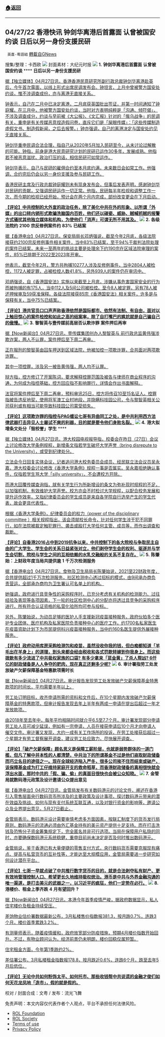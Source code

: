 ###  [:house:返回](README.md)
---


## 04/27/22 香港快讯 钟剑华离港后首露面 认曾被国安约谈 日后以另一身份支援民研
` 英喜-粵語組` [轉載自GNews](https://gnews.org/zh-hans/2426355/)

搜集/整理：卡西欧
 ![](https://assets.gnews.org/wp-content/uploads/2022/04/0427fenmian.jpg) 
封面素材：大纪元时报
 ![](https://assets.gnews.org/wp-content/uploads/2022/04/2022-04-27-1.png) 
**1.** **钟剑华离港后首露面** **认曾被国安约谈** **** **日后以另一身份支援民研**
 
[据【独立媒体】04月27日讯，香港香港民意研究所副行政总裁钟剑华离港赴英后，今午首次露面，以线上形式出席民调发布会。钟坦言，上月中曾被警方国安处约谈，惟不涉调查成份，亦与离港无直接关系。](https://www.inmediahk.net/node/政經/鍾劍華離港後首露面-認曾被國安約談-日後以另一身份支援民研)
 
[钟表示，自己在二月中已决定离港，二月底获英国批出签证，并第一时间通知了钟庭耀。在三月中，他被警方国安处约谈，当时对方表明纯粹是「沟通、倾吓偈」，不涉及调查成分，约谈与早前被《大公报》、《文汇报》针对的「俄乌战争」的民调有关，重申是有关传媒恶意捏造假问卷，直斥它们是「屎眼传媒」：「这些传媒制造虚假文书、制造假新闻，之后去报警。」钟亦强调，自己的离港决定与国安处约见无直接关系。](https://www.inmediahk.net/node/政經/鍾劍華離港後首露面-認曾被國安約談-日後以另一身份支援民研)
 
[钟剑华重申民调合法合理，指自己从2020年5月加入民研至今，从未讨论过解散的可能。钟指，前身是港大民意研究计划的民研已运作30多年，发展成熟。他指若不被恶意滋扰、政治打压的话，相信民研可如常运作。](https://www.inmediahk.net/node/政經/鍾劍華離港後首露面-認曾被國安約談-日後以另一身份支援民研)
 
[钟剑华表示，自己与民研的雇佣合约至本月底约满，未来数日会如常工作。他强调，合约完后仍会以另一身份支援及参与民研工作。](https://www.inmediahk.net/node/政經/鍾劍華離港後首露面-認曾被國安約談-日後以另一身份支援民研)
 
[香港民研主席及行政总裁钟庭耀则未有现身发布会，但事后发表声明，感谢钟剑华对民研的贡献，又强调民研运作一切正常。他指，民研每半年检视和调整工作一次，而今期的检视已经开始，预计会在两个月内完成，部份改变更会在下月启动。](https://www.inmediahk.net/node/政經/鍾劍華離港後首露面-認曾被國安約談-日後以另一身份支援民研)
 
**[【评论】中共控制的大外宣的政治任务，除了美化中共在外的形象、以所谓「外媒」的出口转内销形式欺骗洗脑国内百姓，他们还以碰瓷、威胁、贼喊抓贼的报警方式骚扰其他独立媒体和机构，为使他们「消声」可谓无所不用其及。](https://www.inmediahk.net/node/政經/鍾劍華離港後首露面-認曾被國安約談-日後以另一身份支援民研)**
 ![](https://assets.gnews.org/wp-content/uploads/2022/04/2022-04-27-2.png) 
**2.** **各级法院约** **2100** **宗反修例案件约** **83%** **已结案**
 
[据【香港电台】04月27日讯，保安局局长邓炳强说，截至今年2月底，各级法院接获约2100宗反修例事件相关案件，当中83%已结案，至于94%于裁判法院处理的案件已结案，未来一至两年的挑战主要是处理余下约190宗在区域法院审理的案件，85%已排期于2022至2023年开审。](https://news.rthk.hk/rthk/ch/component/k2/1645908-20220427.htm)
 
[他表示，截至今年2月，警方共拘捕10277人涉及反修例事件，当中2804人被检控，1172人被定罪，占被检控人数41.8%，另外939人的案件仍在审讯中。](https://news.rthk.hk/rthk/ch/component/k2/1645908-20220427.htm)
 
[邓炳强说，自《香港国安法》实施以来截至上月底，涉嫌从事危害国家安全的行为而被拘捕的有175人，当中112人及5间公司被检控。至今8人被定罪，另有78人被还押候审及59获准保释。各级法院接获85宗《香港国安法》相关案件，许多是与保释有关，当中75%已结案。](https://news.rthk.hk/rthk/ch/component/k2/1645908-20220427.htm)
 
**[【评论】港共官员口口声声称香港依然是国际都市、依然有法制、有自由，面对以上触目惊心的案件检控和如此之高的结案率，除了自打嘴巴的尴尬就是自己骗自己的傲慢。](https://news.rthk.hk/rthk/ch/component/k2/1645908-20220427.htm)**
 ![](https://assets.gnews.org/wp-content/uploads/2022/04/2022-04-27-3.png) 
**3.** **黎智英与壹传媒前高层否认欺诈罪** **案件押后再审**
 
[据【Now新闻台】04月27日讯，壹传媒集团创办人黎智英与 前行政总监黄伟强涉欺诈案，两人不认罪，案件押后至下周二再审。](https://news.now.com/home/local/player?newsId=474116)
 
[正在服刑的黎智英由囚车押送到区域法院，他被加控一项欺诈罪，合共面对两项欺诈罪。](https://news.now.com/home/local/player?newsId=474116)
 
[其中一项控罪，涉及另一被告黄伟强，两人均不认罪。](https://news.now.com/home/local/player?newsId=474116)
 
[辩方指，控方修订了开案陈词，要求解释控罪范围及被告与律师在商业程序的沟通，为何成为指控基础，控方回应指不影响罪行，详情会作出书面解释。](https://news.now.com/home/local/player?newsId=474116)
 
[法官将案件押后至下周二再审，预料审讯25日，控方将传召10至15名证人。控罪指被告违反地契，使用将军澳工业村地段，并隐瞒科技园公司，令与黎智英相关公司获利或有相当可能导致科技园公司蒙受损失。](https://news.now.com/home/local/player?newsId=474116)
 
**[【评论】这项欺诈罪的指控与PAG缠讼七哥有异曲同工之处，是中共利用西方法律武器打击异见人士屡试不爽的利器，目的就是要令他们身败名裂。](https://news.now.com/home/local/player?newsId=474116)**
 ![](https://assets.gnews.org/wp-content/uploads/2022/04/2022-04-27-4.png) 
**4.** **港大拟增条文处分「毁校誉」学生** ****
 
[据【独立媒体】04月27日讯，港大校园电视报导指，校委会在昨日（27日）会议上讨论修改大学条例规程，新增条文指若学生破坏大学声誉（bring disrepute to the University），或受到纪律处分。](https://www.inmediahk.net/node/教育/港大擬增條文處分「毀校譽」學生-吳永嘉：鬧silly-university唔會被踢出校)
 
[立法会今日回复实体会议，记者追问港大校务委员会成员、经民联立法会议员吴永嘉，港大校委会讨论修改《香港大学条例》规程一事是否属实。吴永嘉拒绝确认事件，仅指若学生骂大学「silly university」，不会遭校方开除。](https://www.inmediahk.net/node/教育/港大擬增條文處分「毀校譽」學生-吳永嘉：鬧silly-university唔會被踢出校)
 
[而港大回覆传媒查询指，就有关学生行为所新增设的条文为弥补现时规程的不足，以加强机制，有效维护大学声誉。校方亦会不时检讨大学规程，以配合校务发展和提升运作效率，又指纪律委员会的学生成员是来自各学院自行选举产生的学生代表，故会更具代表性。](https://www.inmediahk.net/node/教育/港大擬增條文處分「毀校譽」學生-吳永嘉：鬧silly-university唔會被踢出校)
 
[根据《香港大学条例》，纪律委员会的权力（power of the disciplinary committee ）相关规程指出，该会须就校长命令，针对任何学生涉干犯不同罪行，如在法院被裁定触犯罪行、袭击或殴打大学任何主管、成员等，而作出调查和裁断。](https://www.inmediahk.net/node/教育/港大擬增條文處分「毀校譽」學生-吳永嘉：鬧silly-university唔會被踢出校)
 
**[【评论】自香港2016占中到2019抗争以来，中共控制下的各大院校与争取民主自由的广大学生、学生会的关系日益紧张对立，他们剥夺学生会的权利、驱逐并与学生会切割，院校与学生之间的互相依赖的水乳交融般的关系不复存在。](https://www.inmediahk.net/node/教育/港大擬增條文處分「毀校譽」學生-吳永嘉：鬧silly-university唔會被踢出校)**
 ![](https://assets.gnews.org/wp-content/uploads/2022/04/2022-04-27-5.png) 
**5.** **陈肇始：上财政年度当局共提供逾** **1** **千万次检测服务**
 
[据【香港电台】04月27日讯，食物及卫生局局长陈肇始说，2021至22财政年度，合共提供超过1千万次检测服务，社区检测中心透过招标的模式，由9间承办商负责营运，全部承办商均为卫生署认可名单上的机构。](https://news.rthk.hk/rthk/ch/component/k2/1645899-20220427.htm)
 
[她强调，政府进行具竞争性的采购程序时，已充分考虑有关机构的检测能力、过往经验及表现等各项因素，下一轮的社区检测中心的分配亦将透过具竞争的采购程序进行，所有符合认证资格的私营化验所均可参与投标。](https://news.rthk.hk/rthk/ch/component/k2/1645899-20220427.htm)
 
[另外，陈肇始说，为动员足够的医护人手支援新冠疫苗接种服务，政府伙拍多个医护专业团体、医疗机构及私家医院负责接种中心的医疗工作。约1700名私家医生在疫苗资助计划下为市民提供科兴疫苗接种服务，当中约160名医生提供外展接种服务。](https://news.rthk.hk/rthk/ch/component/k2/1645899-20220427.htm)
 
**[【评论】政府动用库房采购检测包和疫苗，虽然没收你我的钱，但白痴都知道「羊毛出在羊身上」的道理，到头来都会经由税收和各式罚款转嫁到你我身上。而这些拨款有多少流进了中共极权家族的口袋? 有多少拿来「蓝金黄」了杀人帮凶? 6仟亿的财政储备是人人争夺的肥肉，现在真正还剩多少呢?](https://news.rthk.hk/rthk/ch/component/k2/1645899-20220427.htm)**
 ![](https://assets.gnews.org/wp-content/uploads/2022/04/2022-04-27-6.png) 
**6.** **审计署指劳工处发放破产欠薪保障基金特惠款项需时长**
 
[据【Now新闻台】04月27日讯，审计报告发现劳工处发放破产欠薪保障基金特惠款项的时间长，平均需要半年以上。](https://news.now.com/home/local/player?newsId=474122)
 
[劳工处订明目标，收齐申请所需的资料和文件后，在10个星期内发放破产欠薪保障基金的特惠款项，但审计报告发现去年上半年有两成一申请在提出后超过一年才发放款项。](https://news.now.com/home/local/player?newsId=474122)
 
[由2018年至去年中，每年平均相隔时间就介乎6.5至7.7个月，审计署发现部分申请劳工处人员可减少延误，例如有一宗申请，人员在接获申请后10个月才向申请人催交文件。审计署又发现，大约一成有关工作场所的投诉，在劳工处接获后超过一个星期才有劳工督察展开调查，建议劳工处应致力，尽快展开调查。](https://news.now.com/home/local/player?newsId=474122)
 
**[【评论】「破产欠薪保障」顾名思义是保障工薪阶层，也就是弱势群体的一道门槛，但凡了解中并本性的人都清楚，中共治下的所谓基金不过是他们盗取财政储备而巧立名目的途径之一。现在全球经济陷入严冬，很多公司挨不住而结束或破产，该保障基金成为打工仔维持家庭开支的救命稻草，而香港财政储备的真相很快就会浮出水面，那时中共的「假、骗、偷」的真面目很快也会被公众知晓。](https://news.now.com/home/local/player?newsId=474122)**
 ![](https://assets.gnews.org/wp-content/uploads/2022/04/2022-04-27-7.png) 
**7.** **金管局就数码港元政策及设计邀请公众提出意见**
 
[据【香港电台】04月27日讯，金管局发布有关数码港元的讨论文件，阐述在香港引入零售层面央行数码货币所涉及的主要政策及设计事项，探讨数码港元带来的潜在效益及挑战、如何与现有支付系统互联互通，以及对银行资金的影响等，邀请公众及业界提出意见，5月27日截止。](https://news.rthk.hk/rthk/ch/component/k2/1645920-20220427.htm)
 
[金管局表示，数码港元设计需要审慎考虑多方面因素，按联汇制度下的货币发行局原则，数码港元的流通必须由外汇基金持有的美元资产提供十足支持。而在打击洗钱及恐怖分子资金筹集规定下，完全匿名并非可行选项。当局在保障用户私隐的同时，亦要确保数码港元系统稳健，重申目前尚未决定是否及何时推出数码港元。](https://news.rthk.hk/rthk/ch/component/k2/1645920-20220427.htm)
 
[金管局说，鉴于香港已有大量便捷的零售支付方式，央行数码货币需要克服现有痛点、提高与私营货币的互补性等，才能达至大规模应用，金管局需要进一步研究如何设计潜在平台。](https://news.rthk.hk/rthk/ch/component/k2/1645920-20220427.htm)
 
**[【评论】七哥一早就点破了中共推行数字货币的目的，就是合法剥夺私有财产、更有效地管理控制人口、希望更长久地维持极权统治。港币是中共与外界金融沟通的唯一渠道，是打击美元的武器之一，以习近平的疯狂，他们一定势在必行。](https://news.rthk.hk/rthk/ch/component/k2/1645920-20220427.htm)**
 ![](https://assets.gnews.org/wp-content/uploads/2022/04/2022-04-27-8.png) 
**8.** **港楼价、租金上季齐跌** **4** **月有望回升** **?**
 
[据【Now新闻台】04月27日讯，本港今年首季疫情严峻，据政府数据显示，私人住宅楼价及租金持续受压。](https://news.now.com/home/finance/player?newsId=474097)
 
[差饷物业估价署数据最新公布，3月私楼售价指数报381.3，按月跌0.7%，连跌3个月，楼价首季累跌3.2%。](https://news.now.com/home/finance/player?newsId=474097)
 
[有测量师表示，随着疫情缓和，政府放宽部分防疫措施，预期4月楼价指数开始回升。不过，有物业顾问认为，经济前景仍未明朗，楼价回稳仅属短暂。](https://news.now.com/home/finance/player?newsId=474097)
 
[住宅租金方面，今年第1季跌约2%。](https://news.now.com/home/finance/player?newsId=474097)
 
[差估署公布，3月私楼租金指数报178.8，按月跌近0.6%，连跌6个月，跌至去年5月后低位。](https://news.now.com/home/finance/player?newsId=474097)
 
**[【评论】无论中共如何粉饰太平、如何托市、那些收钱帮中共说谎的金融才俊们如何天花龙凤地「造市」，假的就是假的。](https://news.now.com/home/finance/player?newsId=474097)**
 
校对 / 封面合成：文粤 / 发布：流光飞舞

免责声明：本文内容仅代表作者个人观点，平台不承担任何法律风险。
  
- [ROL Foundation](https://rolfoundation.org/)
- [ROL Society](https://rolsociety.org/)
- [Terms of use](https://gnews.org/terms-of-use-3/)
- [Privacy Policy](https://gnews.org/privacy-policy/)
